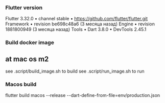 ### Flutter version
Flutter 3.32.0 • channel stable • https://github.com/flutter/flutter.git
Framework • revision be698c48a6 (3 месяца назад)
Engine • revision 1881800949 (3 месяца назад)
Tools • Dart 3.8.0 • DevTools 2.45.1

### Build docker image 
## at mac os m2
see .script/build_image.sh to build
see .script/run_image.sh to run

### Macos build
flutter build macos --release --dart-define-from-file=env/production.json

